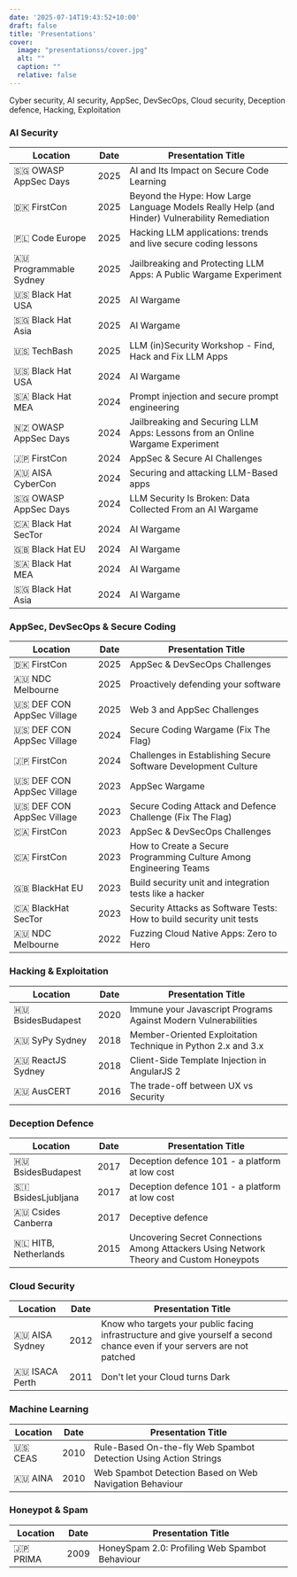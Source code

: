 ```yaml
---
date: '2025-07-14T19:43:52+10:00'
draft: false
title: 'Presentations'
cover:
  image: "presentationss/cover.jpg"
  alt: ""
  caption: ""
  relative: false
---
```


Cyber security, AI security, AppSec, DevSecOps, Cloud security,
Deception defence, Hacking, Exploitation

### AI Security

| Location       | Date       | Presentation Title                                                                 |
|----------------|------------|------------------------------------------------------------------------------------|
| 🇸🇬 OWASP AppSec Days | 2025   | AI and Its Impact on Secure Code Learning |
| 🇩🇰 FirstCon | 2025   | Beyond the Hype: How Large Language Models Really Help (and Hinder) Vulnerability Remediation |
| 🇵🇱 Code Europe | 2025   | Hacking LLM applications: trends and live secure coding lessons |
| 🇦🇺 Programmable Sydney | 2025   | Jailbreaking and Protecting LLM Apps: A Public Wargame Experiment |
| 🇺🇸 Black Hat USA | 2025   | AI Wargame |
| 🇸🇬 Black Hat Asia | 2025   | AI Wargame |
| 🇺🇸 TechBash | 2025   | LLM (in)Security Workshop - Find, Hack and Fix LLM Apps |
| 🇺🇸 Black Hat USA | 2024   | AI Wargame |
| 🇸🇦 Black Hat MEA | 2024   | Prompt injection and secure prompt engineering |
| 🇳🇿 OWASP AppSec Days | 2024   | Jailbreaking and Securing LLM Apps: Lessons from an Online Wargame Experiment |
| 🇯🇵 FirstCon | 2024   | AppSec & Secure AI Challenges |
| 🇦🇺 AISA CyberCon | 2024   | Securing and attacking LLM-Based apps |
| 🇸🇬 OWASP AppSec Days | 2024   | LLM Security Is Broken: Data Collected From an AI Wargame |
| 🇨🇦 Black Hat SecTor | 2024   | AI Wargame |
| 🇬🇧 Black Hat EU | 2024   | AI Wargame |
| 🇸🇦 Black Hat MEA | 2024   | AI Wargame |
| 🇸🇬 Black Hat Asia | 2024   | AI Wargame |

### AppSec, DevSecOps & Secure Coding

| Location       | Date       | Presentation Title                                                                 |
|----------------|------------|------------------------------------------------------------------------------------|
| 🇩🇰 FirstCon | 2025   | AppSec & DevSecOps Challenges |
| 🇦🇺 NDC Melbourne | 2025   | Proactively defending your software |
| 🇺🇸 DEF CON AppSec Village | 2025   | Web 3 and AppSec Challenges |
| 🇺🇸 DEF CON AppSec Village | 2024   | Secure Coding Wargame (Fix The Flag) |
| 🇯🇵 FirstCon | 2024   | Challenges in Establishing Secure Software Development Culture |
| 🇺🇸 DEF CON AppSec Village | 2023   | AppSec Wargame |
| 🇺🇸 DEF CON AppSec Village | 2023   | Secure Coding Attack and Defence Challenge (Fix The Flag) |
| 🇨🇦 FirstCon | 2023   | AppSec & DevSecOps Challenges |
| 🇨🇦 FirstCon | 2023   | How to Create a Secure Programming Culture Among Engineering Teams |
| 🇬🇧 BlackHat EU | 2023   | Build security unit and integration tests like a hacker |
| 🇨🇦 BlackHat SecTor | 2023   | Security Attacks as Software Tests: How to build security unit tests |
| 🇦🇺 NDC Melbourne | 2022   | Fuzzing Cloud Native Apps: Zero to Hero |

### Hacking & Exploitation

| Location       | Date       | Presentation Title                                                                 |
|----------------|------------|------------------------------------------------------------------------------------|
| 🇭🇺 BsidesBudapest | 2020   | Immune your Javascript Programs Against Modern Vulnerabilities |
| 🇦🇺 SyPy Sydney    | 2018   | Member-Oriented Exploitation Technique in Python 2.x and 3.x                      |
| 🇦🇺 ReactJS Sydney | 2018   | Client-Side Template Injection in AngularJS 2                                      |
| 🇦🇺 AusCERT        | 2016   | The trade-off between UX vs Security                                               |

### Deception Defence

| Location       | Date       | Presentation Title                                                                 |
|----------------|------------|------------------------------------------------------------------------------------|
| 🇭🇺 BsidesBudapest | 2017   | Deception defence 101 - a platform at low cost                                     |
| 🇸🇮 BsidesLjubljana| 2017   | Deception defence 101 - a platform at low cost                                     |
| 🇦🇺 Csides Canberra| 2017   | Deceptive defence                                                                  |
| 🇳🇱 HITB, Netherlands | 2015 | Uncovering Secret Connections Among Attackers Using Network Theory and Custom Honeypots |

### Cloud Security

| Location | Date       | Presentation Title                                                                 |
|----------|------------|------------------------------------------------------------------------------------|
| 🇦🇺 AISA Sydney   | 2012   | Know who targets your public facing infrastructure and give yourself a second chance even if your servers are not patched |
| 🇦🇺 ISACA Perth    | 2011   | Don't let your Cloud turns Dark                                                   |

### Machine Learning

| Location | Date       | Presentation Title                                                                 |
|----------|------------|------------------------------------------------------------------------------------|
| 🇺🇸 CEAS  | 2010   | Rule-Based On-the-fly Web Spambot Detection Using Action Strings |
| 🇦🇺 AINA  | 2010   | Web Spambot Detection Based on Web Navigation Behaviour                               |

### Honeypot & Spam

| Location | Date       | Presentation Title                                                                 |
|----------|------------|------------------------------------------------------------------------------------|
| 🇯🇵 PRIMA | 2009   | HoneySpam 2.0: Profiling Web Spambot Behaviour    |
